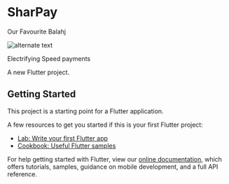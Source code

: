 # SharPay

Our Favourite Balahj

![alternate text](https://cdn2.vectorstock.com/i/1000x1000/55/91/happy-shark-cartoon-vector-22975591.jpg)

Electrifying Speed payments

A new Flutter project.

## Getting Started

This project is a starting point for a Flutter application.

A few resources to get you started if this is your first Flutter project:

- [Lab: Write your first Flutter app](https://flutter.dev/docs/get-started/codelab)
- [Cookbook: Useful Flutter samples](https://flutter.dev/docs/cookbook)

For help getting started with Flutter, view our
[online documentation](https://flutter.dev/docs), which offers tutorials,
samples, guidance on mobile development, and a full API reference.
